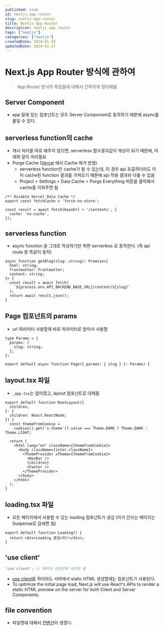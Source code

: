 ```yaml
---
published: true
id: nextjs-app-router
slug: nextjs-app-router
title: Nextjs App Router
description: nextjs app router
tags: ["nextjs"]
categories: ["nextjs"]
createdDate: 2024-01-16
updatedDate: 2024-01-27
---
```


# Next.js App Router 방식에 관하여

> App Router 방식의 특징들에 대해서 간략하게 정리해봄

## Server Component
- app 밑에 있는 컴포넌트는 모두 Server Component로 동작하기 때문에 async를 붙일 수 있다.

## serverless function의 cache
- 캐시 처리를 따로 해주지 않으면, serverless 함수결과값이 캐싱이 되기 때문에, 아래와 같이 처리필요
- Purge Cache ([Vercel](https://vercel.com/docs/infrastructure/data-cache/manage-data-cache#disabling-vercel-data-cache) 에서 Cache 제거 방법)
  - serverless function은 cache가 될 수 있는데, 이 경우 api 호출하더라도 이미 cache된 function 결과를 가져오기 때문에 api 적용 결과와 다를 수 있음
  - Project > Settings > Data Cache > Purge Everything 버튼을 클릭해서 cache를 지워주면 됨


```tsx
/** Disable Vercel Data Cache */
export const fetchCache = 'force-no-store';

const result = await fetch(baseUrl + '/contents', {
  cache: 'no-cache',
});
```

## serverless function
- async function 을 그대로 작성하기만 하면 serverless 로 동작한다. (즉 api route 랑 똑같이 동작)

```tsx
async function getBlog(slug: string): Promise<{
  html: string;
  frontmatter: Frontmatter;
  content: string;
}> {
  const result = await fetch(
    `${process.env.API_BACKEND_BASE_URL}/content/${slug}`
  );
  return await result.json();
}
```

## Page 컴포넌트의 params
- url 파라미터 사용할때 바로 파라미터로 받아서 사용함

```tsx
type Params = {
  params: {
    slug: string;
  };
};

export default async function Page({ params: { slug } }: Params) {
```

## layout.tsx 파일
- `_app.tsx`는 없어졌고, layout 컴포넌트로 대체됨

```tsx
export default function RootLayout({
  children,
}: {
  children: React.ReactNode;
}) {
  const themeFromCookie =
    cookies().get('x-theme')?.value === Theme.DARK ? Theme.DARK : Theme.LIGHT;

  return (
    <html lang="en" className={themeFromCookie}>
      <body className={inter.className}>
        <ThemeProvider xTheme={themeFromCookie}>
          <NavBar />
          {children}
          <Footer />
        </ThemeProvider>
      </body>
    </html>
  );
}
```

## loading.tsx 파일
- 모든 페이지에서 사용할 수 있는 loading 컴포넌트가 생김 (이거 안쓰는 페이지는 Suspense로 감싸면 됨)

```tsx
export default function Loading() {
  return <div>Loading 중입니다!</div>;
}
```

## 'use client'
```js
'use client'; // 페이지 최상단에 써주면 됨
```
- [use client][2]를 하더라도 서버에서 static HTML 생성할때는 컴포넌트가 사용된다.
- To optimize the initial page load, Next.js will use React's APIs 
  to render a static HTML preview on the server for both Client and Server Components.


## file convention
- 파일명에 대해서 [컨벤션][1]이 생겼다.

[1]: https://nextjs.org/docs/app/building-your-application/routing#file-conventions
[2]: https://nextjs.org/docs/app/building-your-application/rendering/client-components#full-page-load

